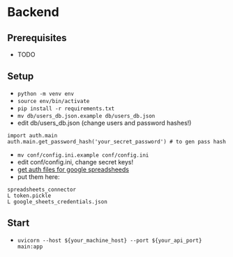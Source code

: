 # Backend

## Prerequisites
- TODO

## Setup
- `python -m venv env`
- `source env/bin/activate`
- `pip install -r requirements.txt`
- `mv db/users_db.json.example db/users_db.json`
- edit db/users_db.json (change users and password hashes!)
```
import auth.main
auth.main.get_password_hash('your_secret_password') # to gen pass hash
```
- `mv conf/config.ini.example conf/config.ini`
- edit conf/config.ini, change secret keys!
- [get auth files for google spreadsheeds](https://developers.google.com/sheets/api/quickstart/python)
- put them here:
```
spreadsheets_connector
L token.pickle
L google_sheets_credentials.json
```

## Start
- `uvicorn --host ${your_machine_host} --port ${your_api_port}  main:app`
